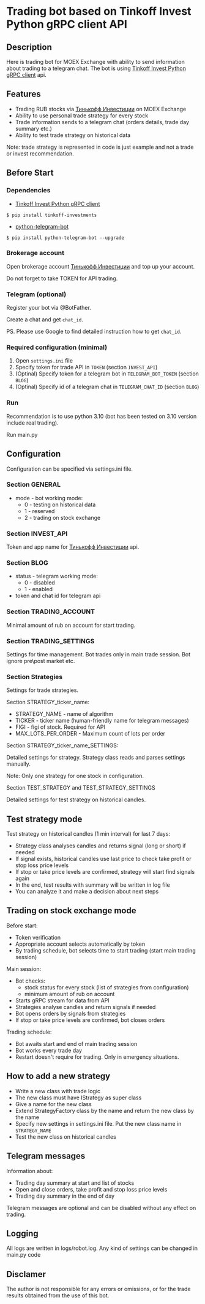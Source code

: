 # Trading bot based on Tinkoff Invest Python gRPC client API

## Description
Here is trading bot for MOEX Exchange with ability to send information about trading to a telegram chat.
The bot is using [Tinkoff Invest Python gRPC client](https://github.com/Tinkoff/invest-python) api.

## Features
- Trading RUB stocks via [Тинькофф Инвестиции](https://www.tinkoff.ru/invest/) on MOEX Exchange 
- Ability to use personal trade strategy for every stock
- Trade information sends to a telegram chat (orders details, trade day summary etc.)
- Ability to test trade strategy on historical data 

Note: trade strategy is represented in code is just example and not a trade or invest recommendation.     

## Before Start
### Dependencies

- [Tinkoff Invest Python gRPC client](https://github.com/Tinkoff/invest-python)
<!-- termynal -->
```
$ pip install tinkoff-investments
```
- [python-telegram-bot](https://github.com/python-telegram-bot/python-telegram-bot)
<!-- termynal -->
```
$ pip install python-telegram-bot --upgrade
```
### Brokerage account
Open brokerage account [Тинькофф Инвестиции](https://www.tinkoff.ru/invest/) and top up your account.

Do not forget to take TOKEN for API trading.

### Telegram (optional)
Register your bot via @BotFather.

Create a chat and get `chat_id`.

PS. Please use Google to find detailed instruction how to get `chat_id`.    

### Required configuration (minimal)
1. Open `settings.ini` file
2. Specify token for trade API in `TOKEN` (section `INVEST_API`)
3. (Optinal) Specify token for a telegram bot in `TELEGRAM_BOT_TOKEN` (section `BLOG`)
4. (Optinal) Specify id of a telegram chat in `TELEGRAM_CHAT_ID` (section `BLOG`)

### Run
Recommendation is to use python 3.10 (bot has been tested on 3.10 version include real trading). 

Run main.py

## Configuration
Configuration can be specified via settings.ini file.
### Section GENERAL
- mode - bot working mode: 
  - 0 - testing on historical data
  - 1 - reserved
  - 2 - trading on stock exchange
### Section INVEST_API
Token and app name for [Тинькофф Инвестиции](https://www.tinkoff.ru/invest/) api.
### Section BLOG
- status - telegram working mode: 
  - 0 - disabled
  - 1 - enabled
- token and chat id for telegram api
### Section TRADING_ACCOUNT
Minimal amount of rub on account for start trading.
### Section TRADING_SETTINGS
Settings for time management. Bot trades only in main trade session. Bot ignore pre\post market etc. 
### Section Strategies
Settings for trade strategies.

Section STRATEGY_ticker_name:

- STRATEGY_NAME - name of algorithm
- TICKER - ticker name (human-friendly name for telegram messages)
- FIGI - figi of stock. Required for API
- MAX_LOTS_PER_ORDER - Maximum count of lots per order

Section STRATEGY_ticker_name_SETTINGS:

Detailed settings for strategy. Strategy class reads and parses settings manually.  

Note: Only one strategy for one stock in configuration.

Section TEST_STRATEGY and TEST_STRATEGY_SETTINGS

Detailed settings for test strategy on historical candles.     

## Test strategy mode

Test strategy on historical candles (1 min interval) for last 7 days: 
- Strategy class analyses candles and returns signal (long or short) if needed  
- If signal exists, historical candles use last price to check take profit or stop loss price levels
- If stop or take price levels are confirmed, strategy will start find signals again
- In the end, test results with summary will be written in log file
- You can analyze it and make a decision about next steps

## Trading on stock exchange mode
Before start:
- Token verification
- Appropriate account selects automatically by token
- By trading schedule, bot selects time to start trading (start main trading session) 

Main session:
- Bot checks:
  - stock status for every stock (list of strategies from configuration)
  - minimum amount of rub on account
- Starts gRPC stream for data from API
- Strategies analyse candles and return signals if needed 
- Bot opens orders by signals from strategies
- If stop or take price levels are confirmed, bot closes orders

Trading schedule:
- Bot awaits start and end of main trading session
- Bot works every trade day 
- Restart doesn't require for trading. Only in emergency situations. 

## How to add a new strategy
- Write a new class with trade logic
- The new class must have IStrategy as super class 
- Give a name for the new class
- Extend StrategyFactory class by the name and return the new class by the name
- Specify new settings in settings.ini file. Put the new class name in `STRATEGY_NAME`
- Test the new class on historical candles

## Telegram messages
Information about:
- Trading day summary at start and list of stocks
- Open and close orders, take profit and stop loss price levels
- Trading day summary in the end of day

Telegram messages are optional and can be disabled without any effect on trading.

## Logging
All logs are written in logs/robot.log.
Any kind of settings can be changed in main.py code

## Disclamer
The author is not responsible for any errors or omissions, or for the trade results obtained from the use of this bot. 
